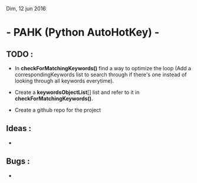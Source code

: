 Dim, 12 jun 2016

# - PAHK (Python AutoHotKey) -

## TODO :
- In __checkForMatchingKeywords()__ find a way to optimize the loop (Add a correspondingKeywords list to search through if there's one instead of looking through all keywords everytime).

- Create a __keywordsObjectList__[] list and refer to it in __checkForMatchingKeywords()__.

- Create a github repo for the project

## Ideas :
-


## Bugs :
-  
